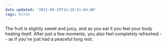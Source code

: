 ```yaml
---
date updated: '2021-04-19T14:18:51-04:00'
tags: #Item
---
```


The fruit is slightly sweet and juicy, and as you eat it you feel your body healing itself. After just a few moments, you also feel completely refreshed -- as if you've just had a peaceful long rest.
